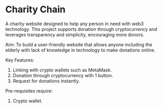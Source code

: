 # Charity Chain

A charity website designed to help any person in need with web3 technology. This project supports donation through cryptocurrency and leverages transparency and simplicity, encouraging more donors.

Aim: To build a user-friendly website that allows anyone including the elderly with lack of knowledge in technology to make donations online.

Key Features:
1. Linking with crypto wallets such as MetaMask.
2. Donation through cryptocurrency with 1 button.
3. Request for donations instantly.

Pre-requisites require:
1. Crypto wallet.
